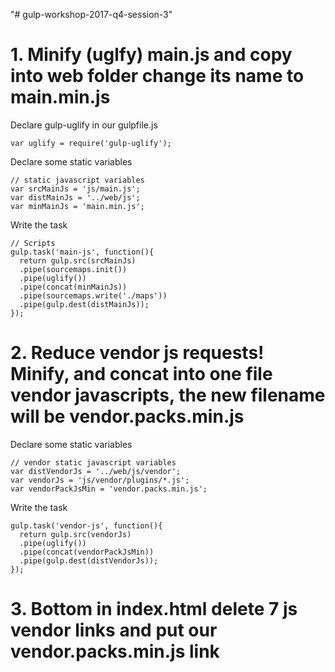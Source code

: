 "# gulp-workshop-2017-q4-session-3"

# 1. Minify (uglfy) main.js and copy into web folder change its name to main.min.js

Declare gulp-uglify in our gulpfile.js

```
var uglify = require('gulp-uglify');
```

Declare some static variables

```
// static javascript variables
var srcMainJs = 'js/main.js';
var distMainJs = '../web/js';
var minMainJs = 'main.min.js';
```

Write the task

```
// Scripts
gulp.task('main-js', function(){
  return gulp.src(srcMainJs)
  .pipe(sourcemaps.init())
  .pipe(uglify())
  .pipe(concat(minMainJs))
  .pipe(sourcemaps.write('./maps'))
  .pipe(gulp.dest(distMainJs));
});
```

# 2. Reduce vendor js requests! Minify, and concat into one file vendor javascripts, the new filename will be vendor.packs.min.js

Declare some static variables

```
// vendor static javascript variables
var distVendorJs = '../web/js/vendor';
var vendorJs = 'js/vendor/plugins/*.js';
var vendorPackJsMin = 'vendor.packs.min.js';
```

Write the task

```
gulp.task('vendor-js', function(){
  return gulp.src(vendorJs)
  .pipe(uglify())
  .pipe(concat(vendorPackJsMin))
  .pipe(gulp.dest(distVendorJs));
});
```

# 3. Bottom in index.html delete 7 js vendor links and put our vendor.packs.min.js link
